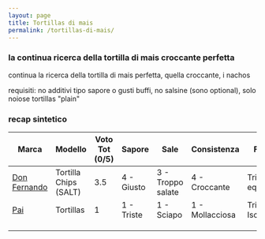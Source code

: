 ```yaml
---
layout: page
title: Tortillas di mais
permalink: /tortillas-di-mais/
---
```


### la continua ricerca della tortilla di mais croccante perfetta

continua la ricerca della tortilla di mais perfetta, quella croccante, i nachos

requisiti: no additivi tipo sapore o gusti buffi, no salsine (sono optional), solo noiose tortillas "plain"

### recap sintetico

| Marca             | Modello           | Voto Tot (0/5) | Sapore            | Sale              | Consistenza       | Forma             |  gr. | Negozio           |
| ----------------- | ----------------- | -------------- | ----------------- | ----------------- | ----------------- | ----------------- | ----------------- | ----------------- |
| [Don Fernando](../_posts/2023-02-25-TortillasDonFernando.md) | Tortilla Chips (SALT) | 3.5 | 4 - Giusto | 3 - Troppo salate | 4 - Croccante | Tri. equilatero | 200 | Despar (nord) |
| [Pai](../_posts/2023-02-25-TortillasPai.md) | Tortillas | 1 | 1 - Triste | 1 - Sciapo | 1 - Mollacciosa | Tri. Isoscele | 230 | ? |
| | | | | | | | | |
| | | | | | | | | |
| | | | | | | | | |

